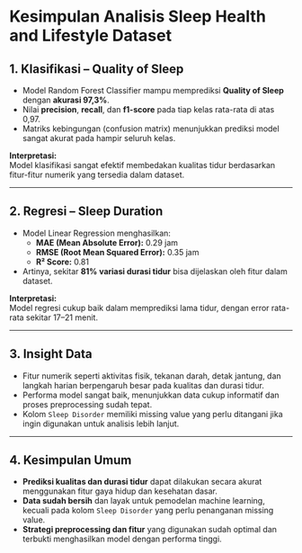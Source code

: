 # Kesimpulan Analisis Sleep Health and Lifestyle Dataset

## 1. Klasifikasi – Quality of Sleep

- Model Random Forest Classifier mampu memprediksi **Quality of Sleep** dengan **akurasi 97,3%**.
- Nilai **precision**, **recall**, dan **f1-score** pada tiap kelas rata-rata di atas 0,97.
- Matriks kebingungan (confusion matrix) menunjukkan prediksi model sangat akurat pada hampir seluruh kelas.

**Interpretasi:**  
Model klasifikasi sangat efektif membedakan kualitas tidur berdasarkan fitur-fitur numerik yang tersedia dalam dataset.

---

## 2. Regresi – Sleep Duration

- Model Linear Regression menghasilkan:
  - **MAE (Mean Absolute Error):** 0.29 jam
  - **RMSE (Root Mean Squared Error):** 0.35 jam
  - **R² Score:** 0.81
- Artinya, sekitar **81% variasi durasi tidur** bisa dijelaskan oleh fitur dalam dataset.

**Interpretasi:**  
Model regresi cukup baik dalam memprediksi lama tidur, dengan error rata-rata sekitar 17–21 menit.

---

## 3. Insight Data

- Fitur numerik seperti aktivitas fisik, tekanan darah, detak jantung, dan langkah harian berpengaruh besar pada kualitas dan durasi tidur.
- Performa model sangat baik, menunjukkan data cukup informatif dan proses preprocessing sudah tepat.
- Kolom `Sleep Disorder` memiliki missing value yang perlu ditangani jika ingin digunakan untuk analisis lebih lanjut.


---

## 4. Kesimpulan Umum

- **Prediksi kualitas dan durasi tidur** dapat dilakukan secara akurat menggunakan fitur gaya hidup dan kesehatan dasar.
- **Data sudah bersih** dan layak untuk pemodelan machine learning, kecuali pada kolom `Sleep Disorder` yang perlu penanganan missing value.
- **Strategi preprocessing dan fitur** yang digunakan sudah optimal dan terbukti menghasilkan model dengan performa tinggi.
